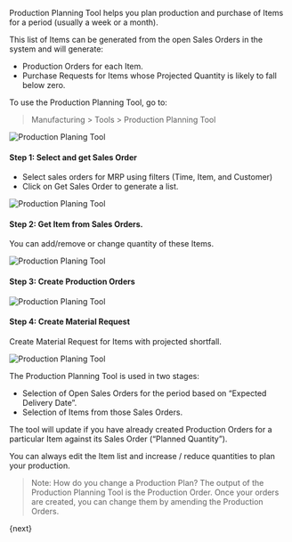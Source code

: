 Production Planning Tool helps you plan production and purchase of Items for a
period (usually a week or a month).

This list of Items can be generated from the open Sales Orders in the system
and will generate:

  * Production Orders for each Item.
  * Purchase Requests for Items whose Projected Quantity is likely to fall below zero.

To use the Production Planning Tool, go to:

> Manufacturing > Tools > Production Planning Tool

<img class="screenshot" alt="Production Planing Tool" src="assets/img/manufacturing/ppt.png">



#### Step 1: Select and get Sales Order

* Select sales orders for MRP using filters (Time, Item, and Customer)
* Click on Get Sales Order to generate a list.

<img class="screenshot" alt="Production Planing Tool" src="assets/img/manufacturing/ppt-get-sales-orders.png">



#### Step 2: Get Item from Sales Orders.

You can add/remove or change quantity of these Items.

<img class="screenshot" alt="Production Planing Tool" src="assets/img/manufacturing/ppt-get-item.png">

#### Step 3: Create Production Orders

<img class="screenshot" alt="Production Planing Tool" src="assets/img/manufacturing/ppt-create-production-order.png">



#### Step 4: Create Material Request

Create Material Request for Items with projected shortfall.

<img class="screenshot" alt="Production Planing Tool" src="assets/img/manufacturing/ppt-create-material-request.png">



The Production Planning Tool is used in two stages:

  * Selection of Open Sales Orders for the period based on “Expected Delivery Date”.
  * Selection of Items from those Sales Orders.

The tool will update if you have already created Production Orders for a
particular Item against its Sales Order (“Planned Quantity”).

You can always edit the Item list and increase / reduce quantities to plan
your production.

> Note: How do you change a Production Plan? The output of the Production
Planning Tool is the Production Order. Once your orders are created, you can
change them by amending the Production Orders.

{next}
